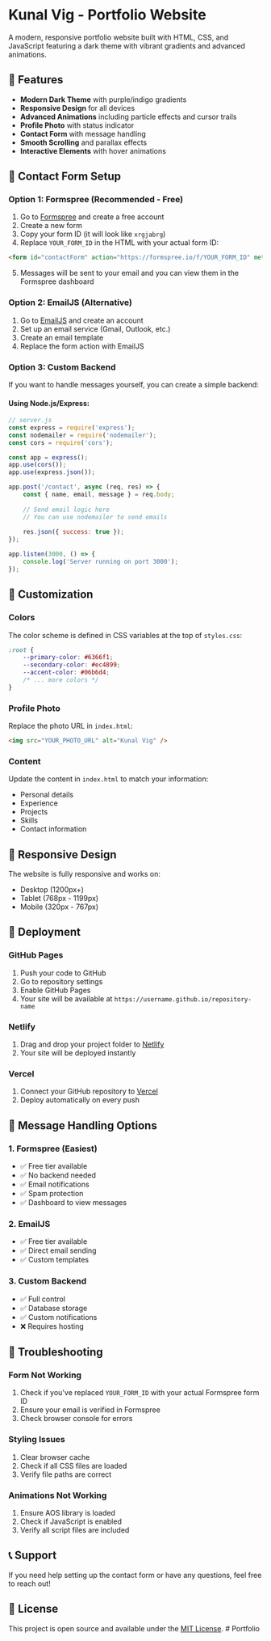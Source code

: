 # Kunal Vig - Portfolio Website

A modern, responsive portfolio website built with HTML, CSS, and JavaScript featuring a dark theme with vibrant gradients and advanced animations.

## 🚀 Features

- **Modern Dark Theme** with purple/indigo gradients
- **Responsive Design** for all devices
- **Advanced Animations** including particle effects and cursor trails
- **Profile Photo** with status indicator
- **Contact Form** with message handling
- **Smooth Scrolling** and parallax effects
- **Interactive Elements** with hover animations

## 📧 Contact Form Setup

### Option 1: Formspree (Recommended - Free)

1. Go to [Formspree](https://formspree.io/) and create a free account
2. Create a new form
3. Copy your form ID (it will look like `xrgjabrg`)
4. Replace `YOUR_FORM_ID` in the HTML with your actual form ID:

```html
<form id="contactForm" action="https://formspree.io/f/YOUR_FORM_ID" method="POST">
```

5. Messages will be sent to your email and you can view them in the Formspree dashboard

### Option 2: EmailJS (Alternative)

1. Go to [EmailJS](https://www.emailjs.com/) and create an account
2. Set up an email service (Gmail, Outlook, etc.)
3. Create an email template
4. Replace the form action with EmailJS

### Option 3: Custom Backend

If you want to handle messages yourself, you can create a simple backend:

#### Using Node.js/Express:

```javascript
// server.js
const express = require('express');
const nodemailer = require('nodemailer');
const cors = require('cors');

const app = express();
app.use(cors());
app.use(express.json());

app.post('/contact', async (req, res) => {
    const { name, email, message } = req.body;
    
    // Send email logic here
    // You can use nodemailer to send emails
    
    res.json({ success: true });
});

app.listen(3000, () => {
    console.log('Server running on port 3000');
});
```

## 🎨 Customization

### Colors
The color scheme is defined in CSS variables at the top of `styles.css`:

```css
:root {
    --primary-color: #6366f1;
    --secondary-color: #ec4899;
    --accent-color: #06b6d4;
    /* ... more colors */
}
```

### Profile Photo
Replace the photo URL in `index.html`:

```html
<img src="YOUR_PHOTO_URL" alt="Kunal Vig" />
```

### Content
Update the content in `index.html` to match your information:
- Personal details
- Experience
- Projects
- Skills
- Contact information

## 📱 Responsive Design

The website is fully responsive and works on:
- Desktop (1200px+)
- Tablet (768px - 1199px)
- Mobile (320px - 767px)

## 🚀 Deployment

### GitHub Pages
1. Push your code to GitHub
2. Go to repository settings
3. Enable GitHub Pages
4. Your site will be available at `https://username.github.io/repository-name`

### Netlify
1. Drag and drop your project folder to [Netlify](https://netlify.com)
2. Your site will be deployed instantly

### Vercel
1. Connect your GitHub repository to [Vercel](https://vercel.com)
2. Deploy automatically on every push

## 📧 Message Handling Options

### 1. Formspree (Easiest)
- ✅ Free tier available
- ✅ No backend needed
- ✅ Email notifications
- ✅ Spam protection
- ✅ Dashboard to view messages

### 2. EmailJS
- ✅ Free tier available
- ✅ Direct email sending
- ✅ Custom templates

### 3. Custom Backend
- ✅ Full control
- ✅ Database storage
- ✅ Custom notifications
- ❌ Requires hosting

## 🔧 Troubleshooting

### Form Not Working
1. Check if you've replaced `YOUR_FORM_ID` with your actual Formspree form ID
2. Ensure your email is verified in Formspree
3. Check browser console for errors

### Styling Issues
1. Clear browser cache
2. Check if all CSS files are loaded
3. Verify file paths are correct

### Animations Not Working
1. Ensure AOS library is loaded
2. Check if JavaScript is enabled
3. Verify all script files are included

## 📞 Support

If you need help setting up the contact form or have any questions, feel free to reach out!

## 📄 License

This project is open source and available under the [MIT License](LICENSE). #   P o r t f o l i o  
 